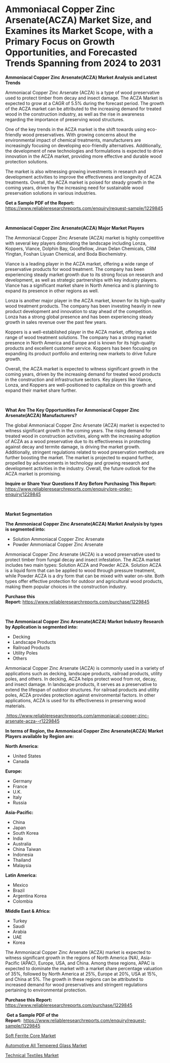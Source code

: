 <p><h1>Ammoniacal Copper Zinc Arsenate(ACZA) Market Size, and Examines its Market Scope, with a Primary Focus on Growth Opportunities, and Forecasted Trends Spanning from 2024 to 2031</h1></p><p><strong>Ammoniacal Copper Zinc Arsenate(ACZA) Market Analysis and Latest Trends</strong></p>
<p><p>Ammoniacal Copper Zinc Arsenate (ACZA) is a type of wood preservative used to protect timber from decay and insect damage. The ACZA Market is expected to grow at a CAGR of 5.5% during the forecast period. The growth of the ACZA market can be attributed to the increasing demand for treated wood in the construction industry, as well as the rise in awareness regarding the importance of preserving wood structures.</p><p>One of the key trends in the ACZA market is the shift towards using eco-friendly wood preservatives. With growing concerns about the environmental impact of chemical treatments, manufacturers are increasingly focusing on developing eco-friendly alternatives. Additionally, the development of new technologies and formulations is expected to drive innovation in the ACZA market, providing more effective and durable wood protection solutions.</p><p>The market is also witnessing growing investments in research and development activities to improve the effectiveness and longevity of ACZA treatments. Overall, the ACZA market is poised for steady growth in the coming years, driven by the increasing need for sustainable wood preservation solutions in various industries.</p></p>
<p><strong>Get a Sample PDF of the Report:&nbsp;</strong> <a href="https://www.reliableresearchreports.com/enquiry/request-sample/1229845">https://www.reliableresearchreports.com/enquiry/request-sample/1229845</a></p>
<p>&nbsp;</p>
<p><strong>Ammoniacal Copper Zinc Arsenate(ACZA) Major Market Players</strong></p>
<p><p>The Ammoniacal Copper Zinc Arsenate (ACZA) market is highly competitive with several key players dominating the landscape including Lonza, Koppers, Viance, Dolphin Bay, Goodfellow, Jinan Delan Chemicals, CRM Yingtan, Foshan Liyuan Chemical, and Boda Biochemistry.</p><p>Viance is a leading player in the ACZA market, offering a wide range of preservative products for wood treatment. The company has been experiencing steady market growth due to its strong focus on research and development, as well as strategic partnerships with key industry players. Viance has a significant market share in North America and is planning to expand its presence in other regions as well.</p><p>Lonza is another major player in the ACZA market, known for its high-quality wood treatment products. The company has been investing heavily in new product development and innovation to stay ahead of the competition. Lonza has a strong global presence and has been experiencing steady growth in sales revenue over the past few years.</p><p>Koppers is a well-established player in the ACZA market, offering a wide range of wood treatment solutions. The company has a strong market presence in North America and Europe and is known for its high-quality products and excellent customer service. Koppers has been focusing on expanding its product portfolio and entering new markets to drive future growth.</p><p>Overall, the ACZA market is expected to witness significant growth in the coming years, driven by the increasing demand for treated wood products in the construction and infrastructure sectors. Key players like Viance, Lonza, and Koppers are well-positioned to capitalize on this growth and expand their market share further.</p></p>
<p>&nbsp;</p>
<p><strong>What Are The Key Opportunities For Ammoniacal Copper Zinc Arsenate(ACZA) Manufacturers?</strong></p>
<p><p>The global Ammoniacal Copper Zinc Arsenate (ACZA) market is expected to witness significant growth in the coming years. The rising demand for treated wood in construction activities, along with the increasing adoption of ACZA as a wood preservative due to its effectiveness in protecting against decay and termite damage, is driving the market growth. Additionally, stringent regulations related to wood preservation methods are further boosting the market. The market is projected to expand further, propelled by advancements in technology and growing research and development activities in the industry. Overall, the future outlook for the ACZA market is promising.</p></p>
<p><strong>Inquire or Share Your Questions If Any Before Purchasing This Report:</strong> <a href="https://www.reliableresearchreports.com/enquiry/pre-order-enquiry/1229845">https://www.reliableresearchreports.com/enquiry/pre-order-enquiry/1229845</a></p>
<p>&nbsp;</p>
<p><strong>Market Segmentation</strong></p>
<p><strong>The Ammoniacal Copper Zinc Arsenate(ACZA) Market Analysis by types is segmented into:</strong></p>
<p><ul><li>Solution Ammoniacal Copper Zinc Arsenate</li><li>Powder Ammoniacal Copper Zinc Arsenate</li></ul></p>
<p><p>Ammoniacal Copper Zinc Arsenate (ACZA) is a wood preservative used to protect timber from fungal decay and insect infestation. The ACZA market includes two main types: Solution ACZA and Powder ACZA. Solution ACZA is a liquid form that can be applied to wood through pressure treatment, while Powder ACZA is a dry form that can be mixed with water on-site. Both types offer effective protection for outdoor and agricultural wood products, making them popular choices in the construction industry.</p></p>
<p><strong>Purchase this Report:&nbsp;</strong><a href="https://www.reliableresearchreports.com/purchase/1229845">https://www.reliableresearchreports.com/purchase/1229845</a></p>
<p>&nbsp;</p>
<p><strong>The Ammoniacal Copper Zinc Arsenate(ACZA) Market Industry Research by Application is segmented into:</strong></p>
<p><ul><li>Decking</li><li>Landscape Products</li><li>Railroad Products</li><li>Utility Poles</li><li>Others</li></ul></p>
<p><p>Ammoniacal Copper Zinc Arsenate (ACZA) is commonly used in a variety of applications such as decking, landscape products, railroad products, utility poles, and others. In decking, ACZA helps protect wood from rot, decay, and insect damage. In landscape products, it serves as a preservative to extend the lifespan of outdoor structures. For railroad products and utility poles, ACZA provides protection against environmental factors. In other applications, ACZA is used for its effectiveness in preserving wood materials.</p></p>
<p><a href="https://www.reliableresearchreports.com/ammoniacal-copper-zinc-arsenate-acza--r1229845">&nbsp;https://www.reliableresearchreports.com/ammoniacal-copper-zinc-arsenate-acza--r1229845</a></p>
<p><strong>In terms of Region, the Ammoniacal Copper Zinc Arsenate(ACZA) Market Players available by Region are:</strong></p>
<p>
    <p> <strong> North America: </strong>
        <ul>
            <li>United States</li>
            <li>Canada</li>
        </ul>
        </p> 
    <p> <strong> Europe: </strong>
        <ul>
            <li>Germany</li>
            <li>France</li>
            <li>U.K.</li>
            <li>Italy</li>
            <li>Russia</li>
        </ul>
        </p> 
    <p> <strong> Asia-Pacific: </strong>
        <ul>
            <li>China</li>
            <li>Japan</li>
            <li>South Korea</li>
            <li>India</li>
            <li>Australia</li>
            <li>China Taiwan</li>
            <li>Indonesia</li>
            <li>Thailand</li>
            <li>Malaysia</li>
        </ul>
        </p> 
    <p> <strong> Latin America: </strong>
        <ul>
            <li>Mexico</li>
            <li>Brazil</li>
            <li>Argentina Korea</li>
            <li>Colombia</li>
        </ul>
        </p> 
    <p> <strong> Middle East & Africa: </strong>
        <ul>
            <li>Turkey</li>
            <li>Saudi</li>
            <li>Arabia</li>
            <li>UAE</li>
            <li>Korea</li>
        </ul>
    </p>
    </p>
<p><p>The Ammoniacal Copper Zinc Arsenate (ACZA) market is expected to witness significant growth in the regions of North America (NA), Asia-Pacific (APAC), Europe, USA, and China. Among these regions, APAC is expected to dominate the market with a market share percentage valuation of 35%, followed by North America at 25%, Europe at 20%, USA at 15%, and China at 5%. The growth in these regions can be attributed to increased demand for wood preservatives and stringent regulations pertaining to environmental protection.</p></p>
<p><strong>Purchase this Report: </strong><a href="https://www.reliableresearchreports.com/purchase/1229845">https://www.reliableresearchreports.com/purchase/1229845</a></p>
<p>&nbsp;<strong>Get a Sample PDF of the Report:&nbsp;&nbsp;</strong><a href="https://www.reliableresearchreports.com/enquiry/request-sample/1229845">https://www.reliableresearchreports.com/enquiry/request-sample/1229845</a></p>
<p><strong></strong></p>
<p><p><a href="https://medium.com/@yeie266/global-soft-ferrite-core-market-status-2024-2031-and-forecast-by-region-product-end-use-bff473d54878">Soft Ferrite Core Market</a></p><p><a href="https://medium.com/@boboko938_76821/automotive-all-tempered-glass-market-share-and-new-trends-analysis-by-its-type-application-30594a0551c0">Automotive All Tempered Glass Market</a></p><p><a href="https://medium.com/@philipwolf32/technical-textiles-market-analysis-report-global-insights-by-region-type-nonwovens-composite-be11de29292f">Technical Textiles Market</a></p></p>